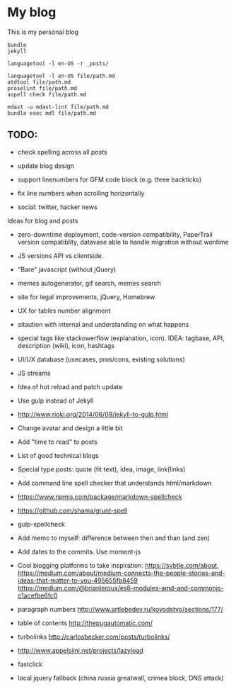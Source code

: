 # My blog

This is my personal blog

```
bundle
jekyll

languagetool -l en-US -r _posts/

languagetool -l en-US file/path.md
atdtool file/path.md
proselint file/path.md
aspell check file/path.md

mdast -u mdast-lint file/path.md
bundle exec mdl file/path.md

```

## TODO:

 - check spelling across all posts
 - update blog design
 - support linenumbers for GFM code block (e.g. three backticks)
 - fix line numbers when scrolling horizontally

 - social: twitter, hacker news

Ideas for blog and posts

 - zero-downtime deployment, code-version compatibility, PaperTrail version compatiblity,
  datavase able to handle migration without wontime
 - JS versions API vs clientside.
 - "Bare" javascript (without jQuery)
 - memes autogenerator, gif search, memes search
 - site for legal improvements, jQuery, Homebrew

 - UX for tables number alignment
 - sitaution with internal and understanding on what happens
 - special tags like stackowerflow (explanation, icon). IDEA: tagbase, API, description (wiki), icon, hashtags
 - UI/UX database (usecases, pros/cons, existing solutions)
 - JS streams

 - Idea of hot reload and patch update

 - Use gulp instead of Jekyll
  - http://www.rioki.org/2014/06/09/jekyll-to-gulp.html
 - Change avatar and design a little bit
 - Add "time to read" to posts
 - List of good technical blogs
 - Special type posts: quote (fit text), idea, image, link(links)
 - Add command line spell checker that understands html/markdown
  - https://www.npmjs.com/package/markdown-spellcheck
  - https://github.com/shama/grunt-spell
  - gulp-spellcheck
 - Add memo to myself: difference between then and than (and zen)
 - Add dates to the commits. Use moment-js
 - Cool blogging platforms to take inspiration: https://svbtle.com/about, https://medium.com/about/medium-connects-the-people-stories-and-ideas-that-matter-to-you-495655fb8459
 https://medium.com/@brianleroux/es6-modules-amd-and-commonjs-c1acefbe6fc0
  - paragraph numbers http://www.artlebedev.ru/kovodstvo/sections/177/
  - table of contents http://thepugautomatic.com/

 - turbolinks http://carlosbecker.com/posts/turbolinks/
 - http://www.appelsiini.net/projects/lazyload
 - fastclick
 - local jquery fallback (china russia greatwall, crimea block, DNS attack)
